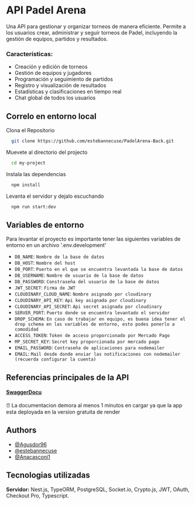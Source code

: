 
# API Padel Arena 

Una API para gestionar y organizar torneos de manera eficiente. Permite a los usuarios crear, administrar y seguir torneos de Padel, incluyendo la gestión de equipos, partidos y resultados.

### Características:

- Creación y edición de torneos
- Gestión de equipos y jugadores
- Programación y seguimiento de partidos
- Registro y visualización de resultados
- Estadísticas y clasificaciones en tiempo real
- Chat global de todos los usuarios

## Correlo en entorno local

Clona el Repositorio

```bash
  git clone https://github.com/estebannecuse/PadelArena-Back.git
```

Muevete al directorio del projecto

```bash
  cd my-project
```

Instala las dependencias

```bash
  npm install
```

Levanta el servidor y dejalo escuchando

```bash
  npm run start:dev
```

## Variables de entorno

Para levantar el proyecto es importante tener las siguientes variables de entorno en un archivo '.env.development'

- `DB_NAME`: `Nombre de la base de datos`
- `DB_HOST`: `Nombre del host`
- `DB_PORT`: `Puerto en el que se encuentra levantada la base de datos`
- `DB_USERNAME`: `Nombre de usuario de la base de datos`
- `DB_PASSWORD`: `Constraseña del usuario de la base de datos`
- `JWT_SECRET`: `Firma de JWT`
- `CLOUDINARY_CLOUD_NAME`: `Nombre asignado por cloudinary`
- `CLOUDINARY_API_KEY`: `Api key asignada por cloudinary`
- `CLOUDINARY_API_SECRET`: `Api secret asignada por cloudinary`
- `SERVER_PORT`: `Puerto donde se encuentra levantado el servidor`
- `DROP_SCHEMA`: `En caso de trabajar en equipo, es buena idea tener el drop schema en las variables de entorno, esto podes ponerlo a comodidad`
- `ACCESS_TOKEN`: `Token de acceso proporcionado por Mercado Pago`
- `MP_SECRET_KEY`: `Secret key proporcionada por mercado pago`
- `EMAIL_PASSWORD`: `Contraseña de aplicaciones para nodemailer`
- `EMAIL`: `Mail desde donde enviar las notificaciones con nodemailer (recuerda configurar la cuenta)`

## Referencias principales de la API

#### [SwaggerDocu](https://padelarena.onrender.com/api)

⏰ La documentacion demora al menos 1 minutos en cargar ya que la app esta deployada en la version gratuita de render




## Authors

- [@Agusdor96](https://github.com/Agusdor96)
- [@estebannecuse](https://github.com/estebannecuse)
- [@Anacasconi1](https://github.com/Anacasconi1)

## Tecnologias utilizadas

**Servidor:** Nest.js, TypeORM, PostgreSQL, Socket.io, Crypto.js, JWT, OAuth, Checkout Pro, Typescript.  
